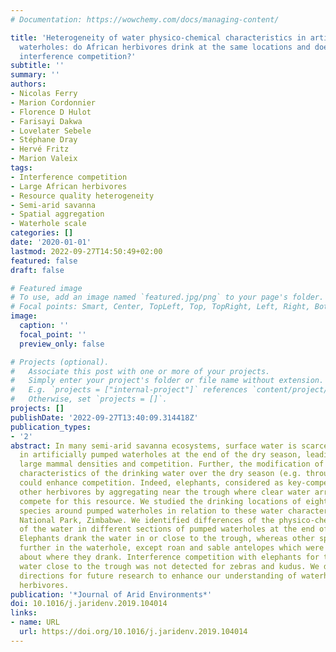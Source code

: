 ```yaml
---
# Documentation: https://wowchemy.com/docs/managing-content/

title: 'Heterogeneity of water physico-chemical characteristics in artificially pumped
  waterholes: do African herbivores drink at the same locations and does it lead to
  interference competition?'
subtitle: ''
summary: ''
authors:
- Nicolas Ferry
- Marion Cordonnier
- Florence D Hulot
- Farisayi Dakwa
- Lovelater Sebele
- Stéphane Dray
- Hervé Fritz
- Marion Valeix
tags:
- Interference competition
- Large African herbivores
- Resource quality heterogeneity
- Semi-arid savanna
- Spatial aggregation
- Waterhole scale
categories: []
date: '2020-01-01'
lastmod: 2022-09-27T14:50:49+02:00
featured: false
draft: false

# Featured image
# To use, add an image named `featured.jpg/png` to your page's folder.
# Focal points: Smart, Center, TopLeft, Top, TopRight, Left, Right, BottomLeft, Bottom, BottomRight.
image:
  caption: ''
  focal_point: ''
  preview_only: false

# Projects (optional).
#   Associate this post with one or more of your projects.
#   Simply enter your project's folder or file name without extension.
#   E.g. `projects = ["internal-project"]` references `content/project/deep-learning/index.md`.
#   Otherwise, set `projects = []`.
projects: []
publishDate: '2022-09-27T13:40:09.314418Z'
publication_types:
- '2'
abstract: In many semi-arid savanna ecosystems, surface water is scarce and only found
  in artificially pumped waterholes at the end of the dry season, leading to high
  large mammal densities and competition. Further, the modification of the physico-chemical
  characteristics of the drinking water over the dry season (e.g. through faeces accumulation)
  could enhance competition. Indeed, elephants, considered as key-competitors, and
  other herbivores by aggregating near the trough where clear water arrives could
  compete for this resource. We studied the drinking locations of eight herbivore
  species around pumped waterholes in relation to these water characteristics in Hwange
  National Park, Zimbabwe. We identified differences of the physico-chemical characteristics
  of the water in different sections of pumped waterholes at the end of the dry season.
  Elephants drank the water in or close to the trough, whereas other species drank
  further in the waterhole, except roan and sable antelopes which were indifferent
  about where they drank. Interference competition with elephants for the access to
  water close to the trough was not detected for zebras and kudus. We discuss possible
  directions for future research to enhance our understanding of waterhole use by
  herbivores.
publication: '*Journal of Arid Environments*'
doi: 10.1016/j.jaridenv.2019.104014
links:
- name: URL
  url: https://doi.org/10.1016/j.jaridenv.2019.104014
---
```

